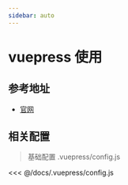 ```yaml
---
sidebar: auto
---
```


# vuepress 使用

## 参考地址

- [官网](https://www.vuepress.cn/)

## 相关配置

> 基础配置 .vuepress/config.js

<<< @/docs/.vuepress/config.js


<i-back-top></i-back-top>
